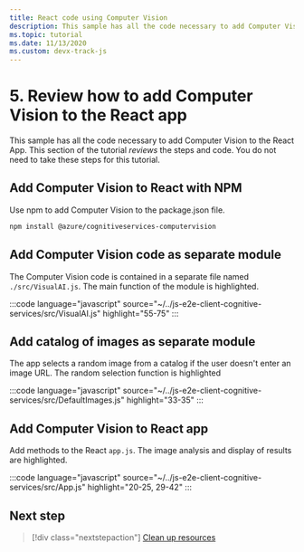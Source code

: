 ```yaml
---
title: React code using Computer Vision
description: This sample has all the code necessary to add Computer Vision to the React App. This section of the tutorial _reviews_ the steps and code. 
ms.topic: tutorial
ms.date: 11/13/2020
ms.custom: devx-track-js
---
```


# 5. Review how to add Computer Vision to the React app

This sample has all the code necessary to add Computer Vision to the React App. This section of the tutorial _reviews_ the steps and code. You do not need to take these steps for this tutorial. 

## Add Computer Vision to React with NPM

Use npm to add Computer Vision to the package.json file. 

```bash
npm install @azure/cognitiveservices-computervision 
```

## Add Computer Vision code as separate module

The Computer Vision code is contained in a separate file named `./src/VisualAI.js`. The main function of the module is highlighted. 

:::code language="javascript" source="~/../js-e2e-client-cognitive-services/src/VisualAI.js" highlight="55-75" :::

## Add catalog of images as separate module

The app selects a random image from a catalog if the user doesn't enter an image URL. The random selection function is highlighted 

:::code language="javascript" source="~/../js-e2e-client-cognitive-services/src/DefaultImages.js" highlight="33-35" :::

## Add Computer Vision to React app

Add methods to the React `app.js`. The image analysis and display of results are highlighted.

:::code language="javascript" source="~/../js-e2e-client-cognitive-services/src/App.js" highlight="20-25, 29-42" :::

## Next step

> [!div class="nextstepaction"]
> [Clean up resources](clean-up-resources.md) 